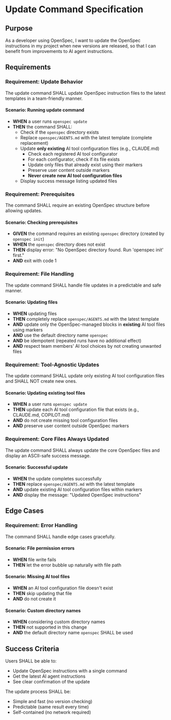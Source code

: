 # Update Command Specification

## Purpose

As a developer using OpenSpec, I want to update the OpenSpec instructions in my project when new versions are released, so that I can benefit from improvements to AI agent instructions.
## Requirements
### Requirement: Update Behavior

The update command SHALL update OpenSpec instruction files to the latest templates in a team-friendly manner.

#### Scenario: Running update command

- **WHEN** a user runs `openspec update`
- **THEN** the command SHALL:
  - Check if the `openspec` directory exists
  - Replace `openspec/AGENTS.md` with the latest template (complete replacement)
  - Update **only existing** AI tool configuration files (e.g., CLAUDE.md)
    - Check each registered AI tool configurator
    - For each configurator, check if its file exists
    - Update only files that already exist using their markers
    - Preserve user content outside markers
    - **Never create new AI tool configuration files**
  - Display success message listing updated files

### Requirement: Prerequisites

The command SHALL require an existing OpenSpec structure before allowing updates.

#### Scenario: Checking prerequisites

- **GIVEN** the command requires an existing `openspec` directory (created by `openspec init`)
- **WHEN** the `openspec` directory does not exist
- **THEN** display error: "No OpenSpec directory found. Run 'openspec init' first."
- **AND** exit with code 1

### Requirement: File Handling

The update command SHALL handle file updates in a predictable and safe manner.

#### Scenario: Updating files

- **WHEN** updating files
- **THEN** completely replace `openspec/AGENTS.md` with the latest template
- **AND** update only the OpenSpec-managed blocks in **existing** AI tool files using markers
- **AND** use the default directory name `openspec`
- **AND** be idempotent (repeated runs have no additional effect)
- **AND** respect team members' AI tool choices by not creating unwanted files

### Requirement: Tool-Agnostic Updates

The update command SHALL update only existing AI tool configuration files and SHALL NOT create new ones.

#### Scenario: Updating existing tool files

- **WHEN** a user runs `openspec update`
- **THEN** update each AI tool configuration file that exists (e.g., CLAUDE.md, COPILOT.md)
- **AND** do not create missing tool configuration files
- **AND** preserve user content outside OpenSpec markers

### Requirement: Core Files Always Updated

The update command SHALL always update the core OpenSpec files and display an ASCII-safe success message.

#### Scenario: Successful update

- **WHEN** the update completes successfully
- **THEN** replace `openspec/AGENTS.md` with the latest template
- **AND** update existing AI tool configuration files within markers
- **AND** display the message: "Updated OpenSpec instructions"

## Edge Cases

### Requirement: Error Handling

The command SHALL handle edge cases gracefully.

#### Scenario: File permission errors

- **WHEN** file write fails
- **THEN** let the error bubble up naturally with file path

#### Scenario: Missing AI tool files

- **WHEN** an AI tool configuration file doesn't exist
- **THEN** skip updating that file
- **AND** do not create it

#### Scenario: Custom directory names

- **WHEN** considering custom directory names
- **THEN** not supported in this change
- **AND** the default directory name `openspec` SHALL be used

## Success Criteria

Users SHALL be able to:
- Update OpenSpec instructions with a single command
- Get the latest AI agent instructions
- See clear confirmation of the update

The update process SHALL be:
- Simple and fast (no version checking)
- Predictable (same result every time)
- Self-contained (no network required)